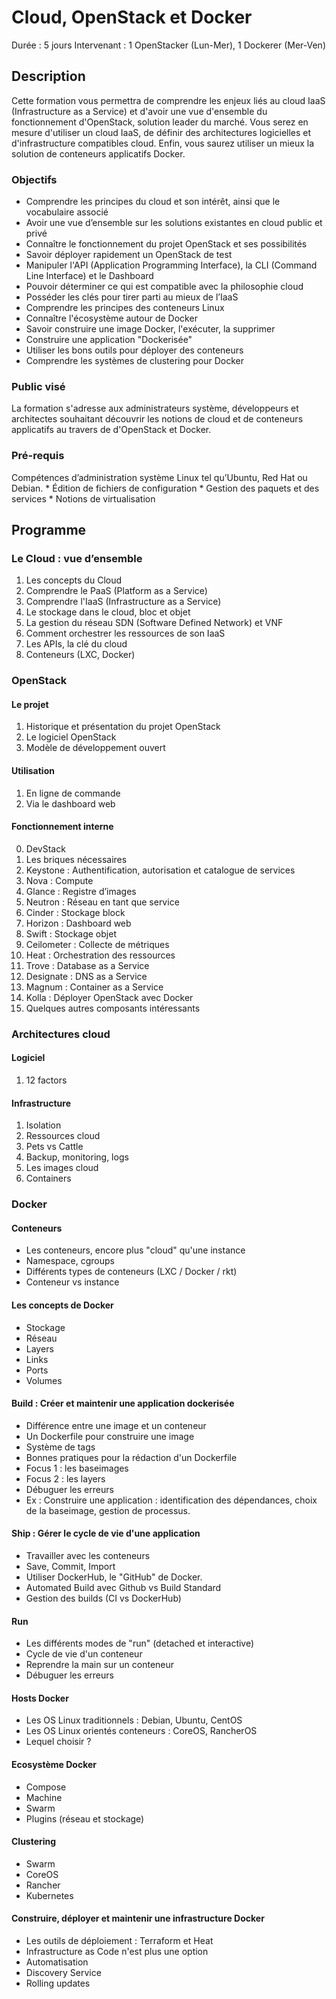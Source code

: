 # Cloud, OpenStack et Docker

Durée : 5 jours
Intervenant : 1 OpenStacker (Lun-Mer), 1 Dockerer (Mer-Ven)

## Description

Cette formation vous permettra de comprendre les enjeux liés au cloud IaaS (Infrastructure as a Service) et d'avoir une vue d'ensemble du fonctionnement d'OpenStack, solution leader du marché. Vous serez en mesure d'utiliser un cloud IaaS, de définir des architectures logicielles et d'infrastructure compatibles cloud. Enfin, vous saurez utiliser un mieux la solution de conteneurs applicatifs Docker.

### Objectifs

* Comprendre les principes du cloud et son intérêt, ainsi que le vocabulaire associé
* Avoir une vue d’ensemble sur les solutions existantes en cloud public et privé
* Connaître le fonctionnement du projet OpenStack et ses possibilités
* Savoir déployer rapidement un OpenStack de test
* Manipuler l'API (Application Programming Interface), la CLI (Command Line Interface) et le Dashboard
* Pouvoir déterminer ce qui est compatible avec la philosophie cloud
* Posséder les clés pour tirer parti au mieux de l’IaaS
* Comprendre les principes des conteneurs Linux
* Connaître l'écosystème autour de Docker
* Savoir construire une image Docker, l'exécuter, la supprimer
* Construire une application "Dockerisée"
* Utiliser les bons outils pour déployer des conteneurs
* Comprendre les systèmes de clustering pour Docker

### Public visé

La formation s'adresse aux administrateurs système, développeurs et architectes souhaitant découvrir les notions de cloud et de conteneurs applicatifs au travers de d'OpenStack et Docker.

### Pré-requis

Compétences d’administration système Linux tel qu’Ubuntu, Red Hat ou Debian.
    * Édition de fichiers de configuration
    * Gestion des paquets et des services
    * Notions de virtualisation

## Programme

### Le Cloud : vue d’ensemble

1. Les concepts du Cloud
2. Comprendre le PaaS (Platform as a Service)
3. Comprendre l'IaaS (Infrastructure as a Service)
4. Le stockage dans le cloud, bloc et objet
5. La gestion du réseau SDN (Software Defined Network) et VNF
6. Comment orchestrer les ressources de son IaaS
7. Les APIs, la clé du cloud
8. Conteneurs (LXC, Docker)

### OpenStack

#### Le projet
1. Historique et présentation du projet OpenStack
2. Le logiciel OpenStack
3. Modèle de développement ouvert

#### Utilisation
1. En ligne de commande
2. Via le dashboard web

#### Fonctionnement interne
0. DevStack
1. Les briques nécessaires
2. Keystone : Authentification, autorisation et catalogue de services
3. Nova : Compute
4. Glance : Registre d’images
5. Neutron : Réseau en tant que service
6. Cinder : Stockage block
7. Horizon : Dashboard web
8. Swift : Stockage objet
9. Ceilometer : Collecte de métriques
10. Heat : Orchestration des ressources
11. Trove : Database as a Service
12. Designate : DNS as a Service
13. Magnum : Container as a Service
14. Kolla : Déployer OpenStack avec Docker
15. Quelques autres composants intéressants

### Architectures cloud

#### Logiciel
1. 12 factors

#### Infrastructure
1. Isolation
2. Ressources cloud
3. Pets vs Cattle
4. Backup, monitoring, logs
5. Les images cloud
6. Containers

### Docker

#### Conteneurs
- Les conteneurs, encore plus "cloud" qu'une instance
- Namespace, cgroups
- Différents types de conteneurs (LXC / Docker / rkt)
- Conteneur vs instance

#### Les concepts de Docker
- Stockage
- Réseau
- Layers
- Links
- Ports
- Volumes

#### Build : Créer et maintenir une application dockerisée
- Différence entre une image et un conteneur
- Un Dockerfile pour construire une image
- Système de tags
- Bonnes pratiques pour la rédaction d'un Dockerfile
- Focus 1 : les baseimages
- Focus 2 : les layers
- Débuguer les erreurs
- Ex : Construire une application : identification des dépendances, choix de la baseimage, gestion de processus.

#### Ship : Gérer le cycle de vie d'une application
- Travailler avec les conteneurs
- Save, Commit, Import
- Utiliser DockerHub, le "GitHub" de Docker.
- Automated Build avec Github vs Build Standard
- Gestion des builds (CI vs DockerHub)

#### Run
- Les différents modes de "run" (detached et interactive)
- Cycle de vie d'un conteneur
- Reprendre la main sur un conteneur
- Débuguer les erreurs

#### Hosts Docker
- Les OS Linux traditionnels : Debian, Ubuntu, CentOS
- Les OS Linux orientés conteneurs : CoreOS, RancherOS
- Lequel choisir ?

#### Ecosystème Docker
- Compose
- Machine
- Swarm
- Plugins (réseau et stockage)

#### Clustering
- Swarm
- CoreOS
- Rancher
- Kubernetes

#### Construire, déployer et maintenir une infrastructure Docker
- Les outils de déploiement : Terraform et Heat
- Infrastructure as Code n'est plus une option
- Automatisation
- Discovery Service
- Rolling updates
